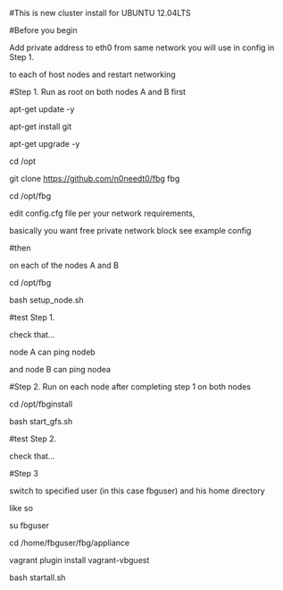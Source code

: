 #This is new cluster install for UBUNTU 12.04LTS

#Before you begin 

Add private address to eth0 from same network you will use in config in Step 1. 

to each of host nodes and restart networking


#Step 1. Run as root on both nodes A and B first

apt-get update -y

apt-get install git

apt-get upgrade -y

cd /opt

git clone https://github.com/n0needt0/fbg fbg

cd /opt/fbg

edit config.cfg file per your network requirements, 

basically you want free private network block see example config

#then

on each of the nodes A and B

cd /opt/fbg

bash setup_node.sh

#test Step 1.

check that...

node A can ping nodeb

and node B can ping nodea

#Step 2. Run on each node after completing step 1 on both nodes

cd /opt/fbginstall

bash start_gfs.sh

#test Step 2.

check that...

#Step 3

switch to specified user (in this case fbguser) and his home directory

like so

su fbguser

cd /home/fbguser/fbg/appliance 

vagrant plugin install vagrant-vbguest

bash startall.sh
